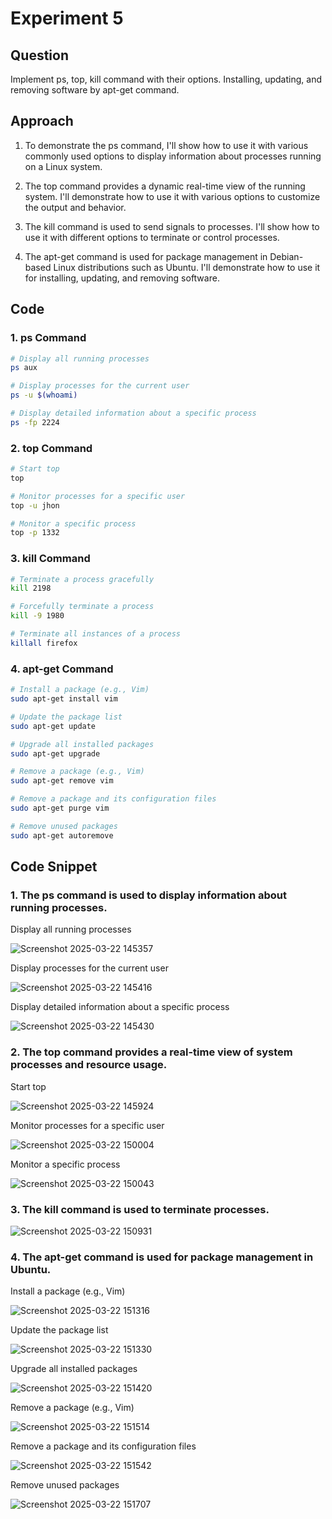 # Experiment 5

## Question
Implement ps, top, kill command with their options.
Installing, updating, and removing software by apt-get
command.

## Approach

1. To demonstrate the ps command, I'll show how to use it with various commonly used options to display information about processes running on a Linux system.

2. The top command provides a dynamic real-time view of the running system. I'll demonstrate how to use it with various options to customize the output and behavior.

3. The kill command is used to send signals to processes. I'll show how to use it with different options to terminate or control processes.

4. The apt-get command is used for package management in Debian-based Linux distributions such as Ubuntu. I'll demonstrate how to use it for installing, updating, and removing software.

## Code

### 1. ps Command

```bash
# Display all running processes
ps aux

# Display processes for the current user
ps -u $(whoami)

# Display detailed information about a specific process
ps -fp 2224
```

### 2. top Command

```bash
# Start top
top

# Monitor processes for a specific user
top -u jhon

# Monitor a specific process
top -p 1332
```

### 3. kill Command

```bash
# Terminate a process gracefully
kill 2198

# Forcefully terminate a process
kill -9 1980

# Terminate all instances of a process
killall firefox
```

### 4. apt-get Command

```bash
# Install a package (e.g., Vim)
sudo apt-get install vim

# Update the package list
sudo apt-get update

# Upgrade all installed packages
sudo apt-get upgrade

# Remove a package (e.g., Vim)
sudo apt-get remove vim

# Remove a package and its configuration files
sudo apt-get purge vim

# Remove unused packages
sudo apt-get autoremove
```

## Code Snippet

### 1. The ps command is used to display information about running processes.

Display all running processes

![Screenshot 2025-03-22 145357](https://github.com/user-attachments/assets/31dca5b7-cbae-4747-bde7-23b4c7bc4ee4)

Display processes for the current user

![Screenshot 2025-03-22 145416](https://github.com/user-attachments/assets/f98ee8da-8ef4-4ba7-8406-e4af40259115)

Display detailed information about a specific process

![Screenshot 2025-03-22 145430](https://github.com/user-attachments/assets/b3e22a3c-d0f9-464f-9636-28940c1112c5)


### 2. The top command provides a real-time view of system processes and resource usage.

Start top

![Screenshot 2025-03-22 145924](https://github.com/user-attachments/assets/f255401a-344a-4938-9457-4521ad49e985)

Monitor processes for a specific user

![Screenshot 2025-03-22 150004](https://github.com/user-attachments/assets/be4c30a3-bc10-40b1-b0f1-faf1a2f3b674)

Monitor a specific process

![Screenshot 2025-03-22 150043](https://github.com/user-attachments/assets/a486954c-8d05-4ffc-88d6-e32a5013ea86)


### 3. The kill command is used to terminate processes.

![Screenshot 2025-03-22 150931](https://github.com/user-attachments/assets/b4eb8824-c3b1-4120-a538-e270b4a51c81)


### 4. The apt-get command is used for package management in Ubuntu.

Install a package (e.g., Vim)

![Screenshot 2025-03-22 151316](https://github.com/user-attachments/assets/1e965a83-09d9-49b4-bc9d-4e22e9ebdd0e)

Update the package list

![Screenshot 2025-03-22 151330](https://github.com/user-attachments/assets/f62b6d27-5eee-4628-8305-0323bb774bdf)

Upgrade all installed packages

![Screenshot 2025-03-22 151420](https://github.com/user-attachments/assets/ccc108ce-7353-4e7d-8fba-53c00a143de4)

Remove a package (e.g., Vim)

![Screenshot 2025-03-22 151514](https://github.com/user-attachments/assets/df1b7735-0f10-4a14-b341-b3b5adee9786)

Remove a package and its configuration files

![Screenshot 2025-03-22 151542](https://github.com/user-attachments/assets/9c945d2d-2117-4d08-9578-2c4abc1f379e)

Remove unused packages

![Screenshot 2025-03-22 151707](https://github.com/user-attachments/assets/5291f730-d318-4db1-88be-8bf5e591fd39)
